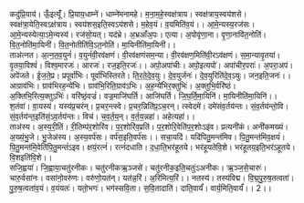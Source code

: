 

  
कदु॑प्रि॒याय॑। ऊँ॒इत्यूँ॑। प्रि॒याय॒धाम्ने॑। धाम्ने॑मनामहे। म॒ना॒म॒हे॒स्वक्ष॑त्राय। स्वक्ष॑त्राय॒स्वय॑शसे। स्वक्ष॑त्रा॒येति॒स्वऽक्ष॑त्राय। स्वय॑शस॒इति॒स्वऽय॑शसे। म॒हेव॒यं। व॒यमिति॑व॒यं।। आ॒मे॒न्यस्य॒रज॑सः। आ॒मे॒न्यस्येत्या॒ऽमे॒न्यस्य॑। रज॑सो॒यत्। यद॑भ्रे। अ॒भ्रआँअ॒पः। एत्या। अ॒पोवृ॑णा॒ना। वृ॒णा॒नावि॑त॒नोति॑। वि॒त॒नोति॑मा॒यिनी॑। वि॒त॒नोतीति॑वि॒ऽत॒नोति॑। मा॒यिनीति॑मा॒यिनी॑।।  
ताअ॑त्नत। अ॒त्न॒त॒व॒युनं॑। व॒युनं॑वी॒रव॑क्षणं। वी॒रव॑क्षणंसम॒न्या। वी॒रव॑क्षण॒मिति॑वी॒रऽव॑क्षणं। स॒मा॒न्यावृ॒तया॑। वृ॒तया॒विश्वं॑। विश्व॒मारजः॑। आरजः॑। रज॒इति॒रजः॑।। अपो॒अपा॑चीः। अपो॒इत्यपो॑। अपा॑चीर॒पराः॑। अ॒परा॒अप॑। अपे॑जते। ई॒ज॒ते॒प्र। प्रपूर्वा॑भिः। पूर्वा॑भिस्तिरते। ति॒र॒ते॒दे॒व॒युः। दे॒व॒युर्जनः॑। दे॒व॒युरिति॑दे॒व॒ऽयुः। जन॒इति॒जनः॑।।  
आग्राव॑भिः। ग्राव॑भिरह॒न्ये॑भिः। ग्राव॑भि॒रिति॒ग्राव॑ऽभिः। अ॒ह॒न्ये॑भिर॒क्तुभिः॑। अ॒क्तुभि॒र्वरि॑ष्ठं। अ॒क्तिभि॒रित्य॒क्तुऽभिः॑। वरि॑ष्ठं॒वज्रं॑। वज्र॒माजि॑घर्ति। आजि॑घर्ति। जि॒घ॒र्ति॒मा॒यिनि॑। मा॒यिनीति॑मा॒यिनि॑।। श॒तंवा॑। वा॒यस्य॑। यस्य॑प्र॒चर॑न्। प्र॒चर॒न्त्स्वे। प्र॒चर॒न्निति॑प्र॒ऽच॒रन्। त्स्वेदमे॑। दमे॑संव॒र्तय॑न्तः। सं॒व॒र्तय॑न्तो॒वि। सं॒व॒र्तय॑न्त॒इति॑सं॒ऽव॒र्तय॑न्तः। विच॑। च॒व॒र्त॒य॒न्। व॒र्त॒य॒न्नहा॑। अहेत्यहा॑।।  
ताअ॑स्य। अ॒स्य॒री॒तिं। री॒तिम्प॑र॒शोरि॑व। प॒र॒शोरि॑व॒प्रति॑। प॒र॒शोरि॒वेति॑प॒र॒शोःऽइ॑व। प्रत्यनी॑कं। अनी॑कमख्यं। अ॒ख्यं॒भु॒जे। भु॒जेअ॑स्य। अ॒स्य॒वर्प॑सः। वर्प॑स॒इति॒वर्प॑सः।। सचा॒यदि॑। यदि॑पितु॒मन्त॑मिव। पि॒तु॒मन्त॑मिव॒क्षयं॑। पि॒तु॒मन्त॑मि॒वेति॑पि॒तु॒मन्तं॑ऽइव। क्षयं॒रत्नं॑। रत्नं॑दधाति। द॒धा॒ति॒भर॑हूतये। भर॑हूयतेवि॒शे। भर॑हूतय॒इति॒भर॑ऽहूतये। वि॒शइति॑वि॒शे।।  
सजि॒ह्वया॑। जि॒ह्वाया॒चतु॑रनीकः। चतु॑रनीकऋ॒ञ्जसे॑। चतु॑रनीक॒इति॒चतुः॑ऽअनीकः। ऋ॒ञ्ज॒से॒चारुः॑। चारु॒र्वसा॑नः। वसा॑नो॒वरु॑णः। वरु॑णो॒यत॑न्। यत॑न्न॒रिं। अ॒रिमित्य॒रिं।। नतस्य॑। तस्य॑विद्म। वि॒द्म॒पु॒रु॒ष॒तत्वता॑। पु॒रु॒ष॒त्वता॑व॒यं। व॒यंयतः॑। यतो॒भगः॑। भग॑स्सवि॒ता। स॒वि॒तादाति॑। दाति॒वार्यं॑। वार्य॒मिति॒वार्यं॑।। 2।।  
